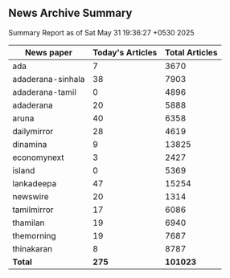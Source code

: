 <!-- @format -->
## News Archive Summary

Summary Report as of Sat May 31 19:36:27 +0530 2025

| News paper         | Today's Articles | Total Articles |
|--------------------|------------------|----------------|
| ada               | 7          | 3670        |
| adaderana-sinhala               | 38          | 7903        |
| adaderana-tamil               | 0          | 4896        |
| adaderana               | 20          | 5888        |
| aruna               | 40          | 6358        |
| dailymirror               | 28          | 4619        |
| dinamina               | 9          | 13825        |
| economynext               | 3          | 2427        |
| island               | 0          | 5369        |
| lankadeepa               | 47          | 15254        |
| newswire               | 20          | 1314        |
| tamilmirror               | 17          | 6086        |
| thamilan               | 19          | 6940        |
| themorning               | 19          | 7687        |
| thinakaran               | 8          | 8787        |
| **Total**          | **275**      | **101023** |

